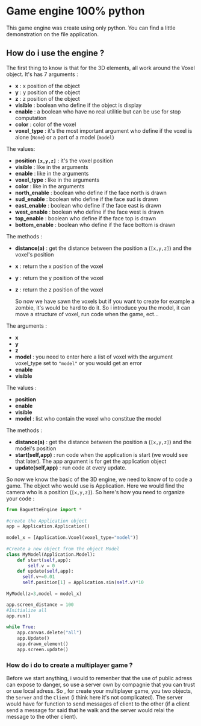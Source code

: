 # Game engine 100% python
  This game engine was create using only python. You can find a little demonstration on the file application.

## How do i use the engine ?

  The first thing to know is that for the 3D elements, all work around the Voxel object. It's has 7 arguments :
  * **x** : x position of the object
  * **y** : y position of the object
  * **z** : z position of the object
  * **visible** : boolean who define if the object is display
  * **enable** : a boolean who have no real utilitie but can be use for stop computation
  * **color** : color of the voxel
  * **voxel_type** : it's the most important argument who define if the voxel is alone (```None```) or a part of a model (```model```)
  
  The values:
  * **position ```[x,y,z]```** : it's the voxel position
  * **visible** : like in the arguments
  * **enable** : like in the arguments
  * **voxel_type** : like in the arguments
  * **color** : like in the arguments
  * **north_enable** : boolean who define if the face north is drawn
  * **sud_enable** : boolean who define if the face sud is drawn
  * **east_enable** : boolean who define if the face east is drawn
  * **west_enable** : boolean who define if the face west is drawn
  * **top_enable** : boolean who define if the face top is drawn
  * **bottom_enable** : boolean who define if the face bottom is drawn
  
  The methods :
  * **distance(a)** : get the distance between the position a (```[x,y,z]```) and the voxel's position
  * **x** : return the x position of the voxel
  * **y** : return the y position of the voxel
  * **z** : return the z position of the voxel
  
    So now we have sawn the voxels but if you want to create for example a zombie, it's would be hard to do it. So i introduce you the model, it can move a structure of voxel, run code when the game, ect...
  
  The arguments :
  * **x**
  * **y**
  * **z**
  * **model** : you need to enter here a list of voxel with the argument voxel_type set to ```"model"``` or you would get an error
  * **enable**
  * **visible**
  
  The values :
  * **position**
  * **enable**
  * **visible**
  * **model** : list who contain the voxel who constitue the model
  
  The methods :
  * **distance(a)** : get the distance between the position a (```[x,y,z]```) and the model's position
  * **start(self,app)** : run code when the application is start (we would see that later). The app argument is for get the application object
  * **update(self,app)** : run code at every update.
  
  So now we know the basic of the 3D engine, we need to know of to code a game. The object who would use is Application. Here we would find the camera who is a position (```[x,y,z]```). So here's how you need to organize your code :

```python
from BaguetteEngine import *
  
#create the Application object
app = Application.Application()
  
model_x = [Application.Voxel(voxel_type="model")]
  
#Create a new object from the object Model
class MyModel(Application.Model):
    def start(self,app):
        self.v = 0
    def update(self,app):
      self.v+=0.01
      self.position[1] = Application.sin(self.v)*10
  
MyModel(z=3,model = model_x)

app.screen_distance = 100 
#Initialize all
app.run()
  
while True:
    app.canvas.delete("all")
    app.Update()
    app.drawn_element()
    app.screen.update()
```
### How do i do to create a multiplayer game ?
  Before we start anything, i would to remenber that the use of public adress can expose to danger, so use a server own by compagnie that you can trust or use local adress. 
  So , for create your multiplayer game, you two objects, the ```Server``` and the ```Client``` (i think here it's not complicated). The server would have for function to send messages of client to the other (if a client send a message for said that he walk and the server would relai the message to the other client).
